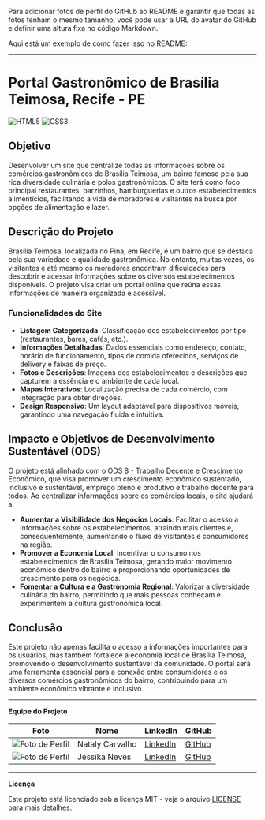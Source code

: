 Para adicionar fotos de perfil do GitHub ao README e garantir que todas as fotos tenham o mesmo tamanho, você pode usar a URL do avatar do GitHub e definir uma altura fixa no código Markdown.

Aqui está um exemplo de como fazer isso no README:

---

# Portal Gastronômico de Brasília Teimosa, Recife - PE

![HTML5](https://img.shields.io/badge/HTML5-E34F26?style=for-the-badge&logo=html5&logoColor=white)
![CSS3](https://img.shields.io/badge/CSS3-1572B6?style=for-the-badge&logo=css3&logoColor=white)

## Objetivo

Desenvolver um site que centralize todas as informações sobre os comércios gastronômicos de Brasília Teimosa, um bairro famoso pela sua rica diversidade culinária e polos gastronômicos. O site terá como foco principal restaurantes, barzinhos, hamburguerias e outros estabelecimentos alimentícios, facilitando a vida de moradores e visitantes na busca por opções de alimentação e lazer.

## Descrição do Projeto

Brasília Teimosa, localizada no Pina, em Recife, é um bairro que se destaca pela sua variedade e qualidade gastronômica. No entanto, muitas vezes, os visitantes e até mesmo os moradores encontram dificuldades para descobrir e acessar informações sobre os diversos estabelecimentos disponíveis. O projeto visa criar um portal online que reúna essas informações de maneira organizada e acessível.

### Funcionalidades do Site

- **Listagem Categorizada**: Classificação dos estabelecimentos por tipo (restaurantes, bares, cafés, etc.).
- **Informações Detalhadas**: Dados essenciais como endereço, contato, horário de funcionamento, tipos de comida oferecidos, serviços de delivery e faixas de preço.
- **Fotos e Descrições**: Imagens dos estabelecimentos e descrições que capturem a essência e o ambiente de cada local.
- **Mapas Interativos**: Localização precisa de cada comércio, com integração para obter direções.
- **Design Responsivo**: Um layout adaptável para dispositivos móveis, garantindo uma navegação fluida e intuitiva.

## Impacto e Objetivos de Desenvolvimento Sustentável (ODS)

O projeto está alinhado com o ODS 8 - Trabalho Decente e Crescimento Econômico, que visa promover um crescimento econômico sustentado, inclusivo e sustentável, emprego pleno e produtivo e trabalho decente para todos. Ao centralizar informações sobre os comércios locais, o site ajudará a:

- **Aumentar a Visibilidade dos Negócios Locais**: Facilitar o acesso a informações sobre os estabelecimentos, atraindo mais clientes e, consequentemente, aumentando o fluxo de visitantes e consumidores na região.
- **Promover a Economia Local**: Incentivar o consumo nos estabelecimentos de Brasília Teimosa, gerando maior movimento econômico dentro do bairro e proporcionando oportunidades de crescimento para os negócios.
- **Fomentar a Cultura e a Gastronomia Regional**: Valorizar a diversidade culinária do bairro, permitindo que mais pessoas conheçam e experimentem a cultura gastronômica local.

## Conclusão

Este projeto não apenas facilita o acesso a informações importantes para os usuários, mas também fortalece a economia local de Brasília Teimosa, promovendo o desenvolvimento sustentável da comunidade. O portal será uma ferramenta essencial para a conexão entre consumidores e os diversos comércios gastronômicos do bairro, contribuindo para um ambiente econômico vibrante e inclusivo.

---

**Equipe do Projeto**

| Foto | Nome | LinkedIn | GitHub |
|---|---|---|---|
| ![Foto de Perfil](https://github.com/Nataly-Carvalho.png?size=50) | Nataly Carvalho | [LinkedIn](https://www.linkedin.com/in/nataly-carvalho-silva/) | [GitHub](https://github.com/Nataly-Carvalho) |
| ![Foto de Perfil](https://github.com/jessikaneves.png?size=50) | Jéssika Neves | [LinkedIn](https://www.linkedin.com/in/jessika-neves30/) | [GitHub](https://github.com/jessikaneves) |

---

**Licença**

Este projeto está licenciado sob a licença MIT - veja o arquivo [LICENSE](LICENSE) para mais detalhes.
